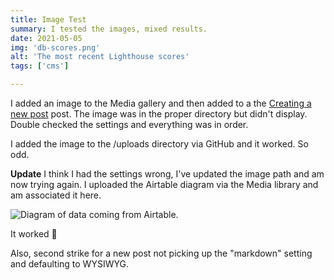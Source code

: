 ```yaml
---
title: Image Test
summary: I tested the images, mixed results.
date: 2021-05-05
img: 'db-scores.png'
alt: 'The most recent Lighthouse scores'
tags: ['cms']

---
```

I added an image to the Media gallery and then added to a the [Creating a new post](/posts/creating-a-new-post/) post. The image was in the proper directory but didn't display. Double checked the settings and everything was in order.

I added the image to the /uploads directory via GitHub and it worked. So odd.

**Update** I think I had the settings wrong, I've updated the image path and am now trying again. I uploaded the Airtable diagram via the Media library and am associated it here.

![Diagram of data coming from Airtable.](/uploads/diagram-airtable.png)

It worked 🎉

Also, second strike for a new post not picking up the "markdown" setting and defaulting to WYSIWYG.
